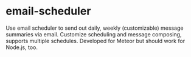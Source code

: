 email-scheduler
===============

Use email scheduler to send out daily, weekly (customizable) message summaries via email. Customize scheduling and message composing, supports multiple schedules. Developed for Meteor but should work for Node.js, too.
